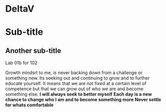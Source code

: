 # DeltaV
# Sub-title
## Another sub-title
Lab 01b for 102

Growth mindsrt to me, is never backing down from a challenge or something new. Its seeking out and continuing to grow and to further educate yourself. It means that we are not fixed at a certain level of competence but that we can grow out of who we are and become something else. 
**I will always seek to better myself**
**Each day is a new chance to change who I am and to become something more**
**Never settle for whats comfortable** 





